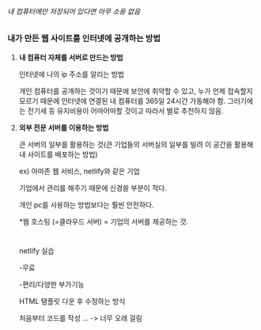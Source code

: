###### 내 컴퓨터에만 저장되어 있다면 아무 소용 없음

### 내가 만든 웹 사이트를 인터넷에 공개하는 방법

1. **내 컴퓨터 자체를 서버로 만드는 방법**

   인터넷에 나의 ip 주소를 알리는 방법

   개인 컴퓨터를 공개하는 것이기 때문에 보안에 취약할 수 있고, 누가 언제 접속할지 모르기 때문에 인터넷에 연결된 내 컴퓨터를 365일 24시간 가동해야 함. 그러기에는 전기세 등 유지비용이 어마어마할 것이고 따라서 별로 추천하지 않음.

2. **외부 전문 서버를 이용하는 방법**

   큰 서버의 일부를 활용하는 것(큰 기업들의 서버실의 일부를 빌려 이 공간을 활용해 내 사이트를 배포하는 방법) 

   ex) 아마존 웹 서비스, netlify와 같은 기업

   기업에서 관리를 해주기 때문에 신경쓸 부분이 적다.

   개인 pc를 사용하는 방법보다는 훨씬 안전하다.

   *웹 호스팅 (=클라우드 서버) = 기업의 서버를 제공하는 것.
   
   #
   
   netlify 실습
   
   -무료
   
   -편리/다양한 부가기능
   
   HTML 탬플릿 다운 후 수정하는 방식
   
   처음부터 코드를 작성 ... -> 너무 오래 걸림
